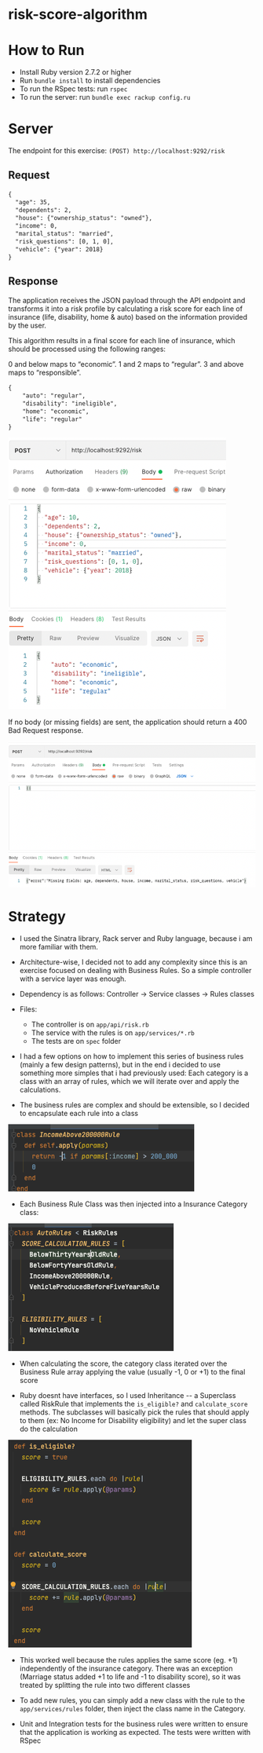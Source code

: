# risk-score-algorithm

# How to Run
- Install Ruby version 2.7.2 or higher
- Run `bundle install` to install dependencies
- To run the RSpec tests: run `rspec`
- To run the server: run `bundle exec rackup config.ru
`

# Server

The endpoint for this exercise: `(POST) http://localhost:9292/risk` 

## Request

```
{
  "age": 35,
  "dependents": 2,
  "house": {"ownership_status": "owned"},
  "income": 0,
  "marital_status": "married",
  "risk_questions": [0, 1, 0],
  "vehicle": {"year": 2018}
}
```


## Response


The application receives the JSON payload through the API endpoint and transforms it into a risk profile by calculating a risk score for each line of insurance (life, disability, home & auto) based on the information provided by the user.

This algorithm results in a final score for each line of insurance, which should be processed using the following ranges:

0 and below maps to “economic”.
1 and 2 maps to “regular”.
3 and above maps to “responsible”.

```
{
    "auto": "regular",
    "disability": "ineligible",
    "home": "economic",
    "life": "regular"
}
```

![](imgs/ok.png)

If no body (or missing fields) are sent, the application should return a 400 Bad Request response.

![](imgs/badrequest.png)

# Strategy

- I used the Sinatra library, Rack server and Ruby language, because i am more familiar with them.

- Architecture-wise, I decided not to add any complexity since this is an exercise focused on dealing with Business Rules. So a simple controller with a service layer was enough.

- Dependency is as follows: Controller -> Service classes -> Rules classes

- Files: 
  - The controller is on `app/api/risk.rb` 
  - The service with the rules is on `app/services/*.rb` 
  - The tests are on `spec` folder 
  
- I had a few options on how to implement this series of business rules (mainly a few design patterns), but in the end i decided to use something more simples that i had previously used: Each category is a class with an array of rules, which we will iterate over and apply the calculations. 
  


- The business rules are complex and should be extensible, so I decided to encapsulate each rule into a class

![](imgs/ruleclass.png)

- Each Business Rule Class was then injected into a Insurance Category class:

![](imgs/policy.png)

- When calculating the score, the category class iterated over the Business Rule array applying the value (usually -1, 0 or +1) to the final score


- Ruby doesnt have interfaces, so I used Inheritance -- a Superclass called RiskRule that implements the `is_eligible?` and `calculate_score` methods. The subclasses will basically pick the rules that should apply to them (ex: No Income for Disability eligibility) and let the super class do the calculation

![](imgs/applyingrules.png)

- This worked well because the rules applies the same score (eg. +1) independently of the insurance category. There was an exception (Marriage status added +1 to life and -1 to disability score), so it was treated by splitting the rule into two different classes


- To add new rules, you can simply add a new class with the rule to the `app/services/rules` folder, then inject the class name in the Category. 


- Unit and Integration tests for the business rules were written to ensure that the application is working as expected. The tests were written with RSpec

